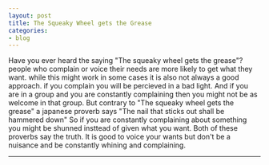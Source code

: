 ```yaml
---
layout: post
title: The Squeaky Wheel gets the Grease
categories:
- blog
---
```


Have you ever heard the saying "The squeaky wheel gets the grease"? people who complain or voice their needs are more likely to get what they want. while this might work in some cases it is also not always a good approach. if you complain you will be percieved in a bad light. And if you are in a group and you are constantly complaining then you might not be as welcome in that group. But contrary to "The squeaky wheel gets the grease" a japanese proverb says "The nail that sticks out shall be hammered down" So if you are constantly complaining about something you might be shunned insttead of given what you want. Both of these proverbs say the truth. It is good to voice your wants but don't be a nuisance and be constantly whining and complaining.

---
